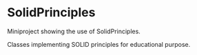 # SolidPrinciples
Miniproject showing the use of SolidPrinciples.

Classes implementing SOLID principles for educational purpose.
